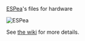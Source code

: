 [ESPea](https://blog.aprbrother.com/product/espea)'s files for hardware

![ESPea](http://7fvk57.com1.z0.glb.clouddn.com/2.jpg-640.jpg)

See [the wiki](http://wiki.aprbrother.com/wiki/ESPea) for more details.

